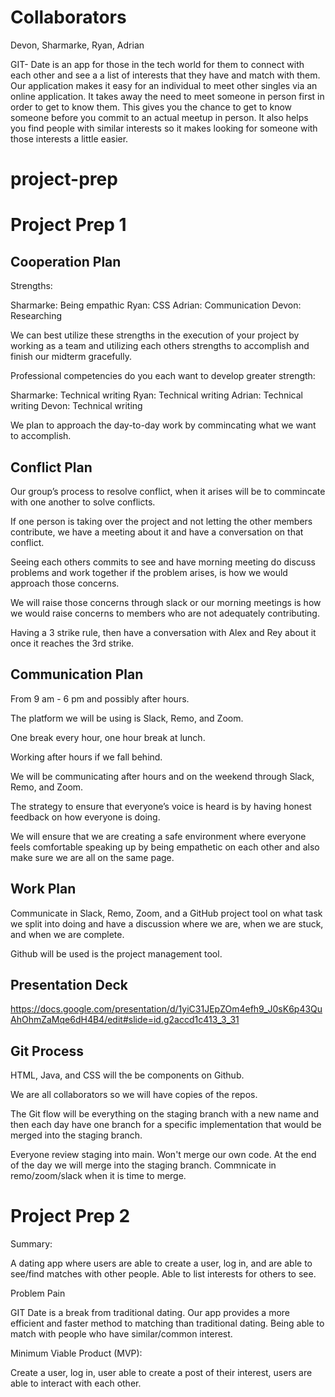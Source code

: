 # Collaborators

Devon, Sharmarke, Ryan, Adrian

GIT- Date is an app for those in the tech world for them to connect with each other and see a a list of interests that they have and match with them. Our application makes it easy for an individual to meet other singles via an online application. It takes away the need to meet someone in person first in order to get to know them. This gives you the chance to get to know someone before you commit to an actual meetup in person. It also helps you find people with similar interests so it makes looking for someone with those interests a little easier.

# project-prep

# Project Prep 1

## Cooperation Plan

Strengths:

Sharmarke: Being empathic Ryan: CSS Adrian: Communication Devon: Researching

We can best utilize these strengths in the execution of your project by working as a team and utilizing each others strengths to accomplish and finish our midterm gracefully.

Professional competencies do you each want to develop greater strength:

Sharmarke: Technical writing Ryan: Technical writing Adrian: Technical writing  Devon: Technical writing

We plan to approach the day-to-day work by commincating what we want to accomplish.

## Conflict Plan

Our group’s process to resolve conflict, when it arises will be to commincate with one another to solve conflicts.

If one person is taking over the project and not letting the other members contribute, we have a meeting about it and have a conversation on that conflict.

Seeing each others commits to see and have morning meeting do discuss problems and work together if the problem arises, is how we would approach those concerns.

We will raise those concerns through slack or our morning meetings is how we would raise concerns to members who are not adequately contributing.

Having a 3 strike rule, then have a conversation with Alex and Rey about it once it reaches the 3rd strike.

## Communication Plan

From 9 am - 6 pm and possibly after hours.

The platform we will be using is Slack, Remo, and Zoom.

One break every hour, one hour break at lunch.

Working after hours if we fall behind.

We will be communicating after hours and on the weekend through Slack, Remo, and Zoom.

The strategy to ensure that everyone’s voice is heard is by having honest feedback on how everyone is doing.

We will ensure that we are creating a safe environment where everyone feels comfortable speaking up by being empathetic on each other and also make sure we are all on the same page.

## Work Plan

Communicate in Slack, Remo, Zoom, and a GitHub project tool on what task we split into doing and have a discussion where we are, when we are stuck, and when we are complete. 

Github will be used is the project management tool.

## Presentation Deck

https://docs.google.com/presentation/d/1yiC31JEpZOm4efh9_J0sK6p43QuAhOhmZaMqe6dH4B4/edit#slide=id.g2accd1c413_3_31

## Git Process

HTML, Java, and CSS will the be components on Github.

We are all collaborators so we will have copies of the repos.

The Git flow will be everything on the staging branch with a new name and then each day have one branch for a specific implementation that would be merged into the staging branch.

Everyone review staging into main. Won't merge our own code. At the end of the day we will merge into the staging branch. Commnicate in remo/zoom/slack when it is time to merge.

# Project Prep 2
Summary:

A dating app where users are able to create a user, log in, and are able to see/find matches with other people. Able to list interests for others to see.

Problem Pain

GIT Date is a break from traditional dating. Our app provides a more efficient and faster method to matching than traditional dating. Being able to match with people who have similar/common interest.

Minimum Viable Product (MVP):

Create a user, log in, user able to create a post of their interest, users are able to interact with each other.



